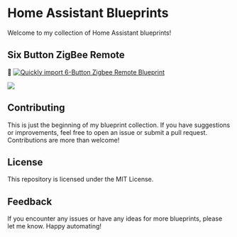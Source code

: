 # Home Assistant Blueprints

Welcome to my collection of Home Assistant blueprints!

## Six Button ZigBee Remote

[![Quickly import 6-Button Zigbee Remote Blueprint](https://my.home-assistant.io/badges/blueprint_import.svg)](https://my.home-assistant.io/redirect/blueprint_import/?blueprint_url=https%3A%2F%2Fgithub.com%2Flucasfeijo%2FHassBlueprints%2Fblob%2Fmain%2FRemote6.yaml)

![](https://zigbee.blakadder.com/assets/images/devices/LoraTap_SS9600ZB.webp)

## Contributing
This is just the beginning of my blueprint collection. If you have suggestions or improvements, feel free to open an issue or submit a pull request. Contributions are more than welcome!

## License
This repository is licensed under the MIT License.

## Feedback
If you encounter any issues or have any ideas for more blueprints, please let me know. Happy automating!

